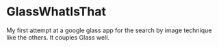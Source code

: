 GlassWhatIsThat
===============

My first attempt at a google glass app for the search by image technique like the others. It couples Glass well.
